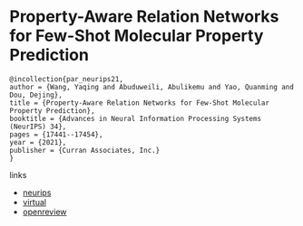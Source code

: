# Property-Aware Relation Networks for Few-Shot Molecular Property Prediction

```
@incollection{par_neurips21,
author = {Wang, Yaqing and Abuduweili, Abulikemu and Yao, Quanming and Dou, Dejing},
title = {Property-Aware Relation Networks for Few-Shot Molecular Property Prediction},
booktitle = {Advances in Neural Information Processing Systems (NeurIPS) 34},
pages = {17441--17454},
year = {2021},
publisher = {Curran Associates, Inc.}
}
```

links
- [neurips](https://papers.nips.cc/paper/2021/hash/91bc333f6967019ac47b49ca0f2fa757-Abstract.html)
- [virtual](https://neurips.cc/virtual/2021/poster/26476)
- [openreview](https://openreview.net/forum?id=vGjTOxss-Dl)
